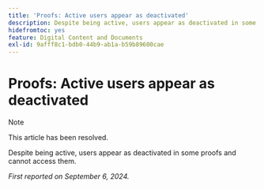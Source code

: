 ```yaml
---
title: 'Proofs: Active users appear as deactivated'
description: Despite being active, users appear as deactivated in some proofs and cannot access them.
hidefromtoc: yes
feature: Digital Content and Documents
exl-id: 9afff8c1-bdb0-44b9-ab1a-b59b89600cae
---
```

# Proofs: Active users appear as deactivated

>[!NOTE]
>
>This article has been resolved.

Despite being active, users appear as deactivated in some proofs and cannot access them.

_First reported on September 6, 2024._

